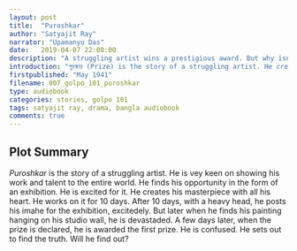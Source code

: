 ```yaml
---
layout: post
title:  "Puroshkar"
author: "Satyajit Ray"
narrator: "Upamanyu Das"
date:   2019-04-07 22:00:00
description: "A struggling artist wins a prestigious award. But why isn't he happy?"
introduction: "পুরস্কার (Prize) is the story of a struggling artist. He creates his masterpiece for a prestigious exhibition. But when he wins the first prize he isn't happy, rather he disgusts his creation."
firstpublished: "May 1941"
filename: 007_golpo_101_puroshkar
type: audiobook
categories: stories, golpo 101
tags: satyajit ray, drama, bangla audiobook
comments: true
---
```


Plot Summary
------------

*Puroshkar* is the story of a struggling artist. He is vey keen on showing his work and talent to the entire world. He finds his opportunity in the form of an exhibition. He is excited for it. He creates his masterpiece with all his heart. He works on it for 10 days. After 10 days, with a heavy head, he posts his imahe for the exhibition, excitedely. But later when he finds his painting hanging on his studio wall, he is devastaded. A few days later, when the prize is declared, he is awarded the first prize. He is confused. He sets out to find the truth. Will he find out?

[jekyll]:      http://jekyllrb.com
[jekyll-gh]:   https://github.com/jekyll/jekyll
[jekyll-help]: https://github.com/jekyll/jekyll-help
